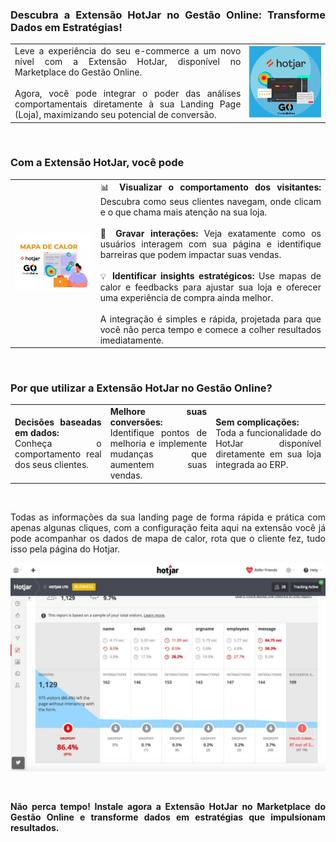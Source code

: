 <div style="text-align: justify">

### Descubra a Extensão HotJar no Gestão Online: Transforme Dados em Estratégias!

| | |
|-|-|
|Leve a experiência do seu e-commerce a um novo nível com a Extensão HotJar, disponível no Marketplace do Gestão Online.<br><br>Agora, você pode integrar o poder das análises comportamentais diretamente à sua Landing Page (Loja), maximizando seu potencial de conversão. |![](https://github.com/Gestao-Online/public-docs/blob/6bc539e82cf819b09f1288d81cd4decc18e38a52/erp-v2/marketplace/extensions/com.hotjar.loja/assets/extensao_hotjar_loja_01.png?raw=true) |

<br>

### Com a Extensão HotJar, você pode

| | |
|-|-|
|![](https://github.com/Gestao-Online/public-docs/blob/158b426b725632d9c547d7c372adc7add5268f33/erp-v2/marketplace/extensions/me.hotjar.gestao-online.loja/assets/extensao_hotjar_loja_02.png?raw=true) |📊 **Visualizar o comportamento dos visitantes:** Descubra como seus clientes navegam, onde clicam e o que chama mais atenção na sua loja.<br><br>🎥 **Gravar interações:** Veja exatamente como os usuários interagem com sua página e identifique barreiras que podem impactar suas vendas.<br><br>💡 **Identificar insights estratégicos:** Use mapas de calor e feedbacks para ajustar sua loja e oferecer uma experiência de compra ainda melhor.<br><br>A integração é simples e rápida, projetada para que você não perca tempo e comece a colher resultados imediatamente.|

<br>

### Por que utilizar a Extensão HotJar no Gestão Online?

| | | |
|-|-|-|
|**Decisões baseadas em dados:**<br>Conheça o comportamento real dos seus clientes.|**Melhore suas conversões:**<br>Identifique pontos de melhoria e implemente mudanças que aumentem suas vendas.|**Sem complicações:**<br>Toda a funcionalidade do HotJar disponível diretamente em sua loja integrada ao ERP.|

<br>

Todas as informações da sua landing page de forma rápida e prática com apenas algunas cliques, com a configuração feita aqui na extensão você já pode acompanhar os dados de mapa de calor, rota que o cliente fez, tudo isso pela página do Hotjar.

![](https://github.com/Gestao-Online/public-docs/blob/4a5d89bd11eba61a70bbd1290f1801093b1800e7/erp-v2/marketplace/extensions/me.hotjar.gestao-online.loja/assets/extensao_hotjar_loja_03.png?raw=true)

<br>

**Não perca tempo! Instale agora a Extensão HotJar no Marketplace do Gestão Online e transforme dados em estratégias que impulsionam resultados.**

</div>